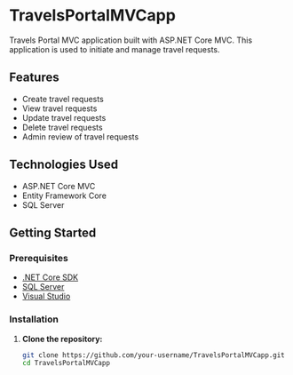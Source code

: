 # TravelsPortalMVCapp

Travels Portal MVC application built with ASP.NET Core MVC. This application is used to initiate and manage travel requests.

## Features

- Create travel requests
- View travel requests
- Update travel requests
- Delete travel requests
- Admin review of travel requests

## Technologies Used

- ASP.NET Core MVC
- Entity Framework Core
- SQL Server

## Getting Started

### Prerequisites

- [.NET Core SDK](https://dotnet.microsoft.com/download)
- [SQL Server](https://www.microsoft.com/en-us/sql-server/sql-server-downloads)
- [Visual Studio](https://visualstudio.microsoft.com/)

### Installation

1. **Clone the repository:**

   ```bash
   git clone https://github.com/your-username/TravelsPortalMVCapp.git
   cd TravelsPortalMVCapp
